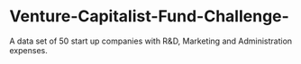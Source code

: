 # Venture-Capitalist-Fund-Challenge-
A data set of 50 start up companies with R&amp;D, Marketing and Administration expenses.
